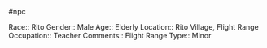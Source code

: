 #npc 

Race:: Rito
Gender:: Male
Age:: Elderly
Location:: Rito Village, Flight Range
Occupation:: Teacher
Comments:: Flight Range
Type:: Minor
